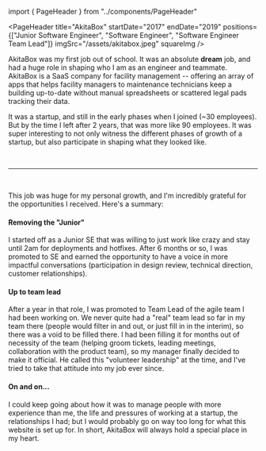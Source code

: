 import { PageHeader } from "../components/PageHeader"

<PageHeader title="AkitaBox" startDate="2017" endDate="2019" positions={["Junior Software Engineer", "Software Engineer", "Software Engineer Team Lead"]} imgSrc="/assets/akitabox.jpeg" squareImg />

AkitaBox was my first job out of school. It was an absolute **dream** job, and had a huge role in shaping who I am as an engineer and teammate. AkitaBox is a SaaS company for facility management -- offering an array of apps that helps facility managers to maintenance technicians keep a building up-to-date without manual spreadsheets or scattered legal pads tracking their data.

It was a startup, and still in the early phases when I joined (~30 employees). But by the time I left after 2 years, that was more like 90 employees. It was super interesting to not only witness the different phases of growth of a startup, but also participate in shaping what they looked like.

<br />
<hr />
<br />

This job was huge for my personal growth, and I'm incredibly grateful for the opportunities I received. Here's a summary:

#### Removing the "Junior"

I started off as a Junior SE that was willing to just work like crazy and stay until 2am for deployments and hotfixes. After 6 months or so, I was promoted to SE and earned the opportunity to have a voice in more impactful conversations (participation in design review, technical direction, customer relationships).

#### Up to team lead

After a year in that role, I was promoted to Team Lead of the agile team I had been working on. We never quite had a "real" team lead so far in my team there (people would filter in and out, or just fill in in the interim), so there was a void to be filled there. I had been filling it for months out of necessity of the team (helping groom tickets, leading meetings, collaboration with the product team), so my manager finally decided to make it official. He called this "volunteer leadership" at the time, and I've tried to take that attitude into my job ever since.

#### On and on...

I could keep going about how it was to manage people with more experience than me, the life and pressures of working at a startup, the relationships I had; but I would probably go on way too long for what this website is set up for. In short, AkitaBox will always hold a special place in my heart.
